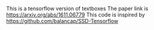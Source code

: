 This is a tensorflow version of textboxes
The paper link is https://arxiv.org/abs/1611.06779
This code is inspired by https://github.com/balancap/SSD-Tensorflow